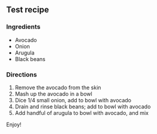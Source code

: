## Test recipe
### Ingredients
- Avocado
- Onion
- Arugula
- Black beans

### Directions
1. Remove the avocado from the skin
2. Mash up the avocado in a bowl
3. Dice 1/4 small onion, add to bowl with avocado
4. Drain and rinse black beans; add to bowl with avocado
5. Add handful of arugula to bowl with avocado, and mix

Enjoy!
